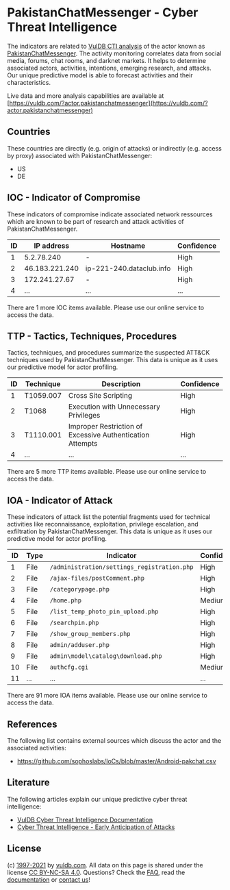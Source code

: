 # PakistanChatMessenger - Cyber Threat Intelligence

The indicators are related to [VulDB CTI analysis](https://vuldb.com/?doc.cti) of the actor known as [PakistanChatMessenger](https://vuldb.com/?actor.pakistanchatmessenger). The activity monitoring correlates data from social media, forums, chat rooms, and darknet markets. It helps to determine associated actors, activities, intentions, emerging research, and attacks. Our unique predictive model is able to forecast activities and their characteristics.

Live data and more analysis capabilities are available at [https://vuldb.com/?actor.pakistanchatmessenger](https://vuldb.com/?actor.pakistanchatmessenger)

## Countries

These countries are directly (e.g. origin of attacks) or indirectly (e.g. access by proxy) associated with PakistanChatMessenger:

* US
* DE

## IOC - Indicator of Compromise

These indicators of compromise indicate associated network ressources which are known to be part of research and attack activities of PakistanChatMessenger.

ID | IP address | Hostname | Confidence
-- | ---------- | -------- | ----------
1 | 5.2.78.240 | - | High
2 | 46.183.221.240 | ip-221-240.dataclub.info | High
3 | 172.241.27.67 | - | High
4 | ... | ... | ...

There are 1 more IOC items available. Please use our online service to access the data.

## TTP - Tactics, Techniques, Procedures

Tactics, techniques, and procedures summarize the suspected ATT&CK techniques used by PakistanChatMessenger. This data is unique as it uses our predictive model for actor profiling.

ID | Technique | Description | Confidence
-- | --------- | ----------- | ----------
1 | T1059.007 | Cross Site Scripting | High
2 | T1068 | Execution with Unnecessary Privileges | High
3 | T1110.001 | Improper Restriction of Excessive Authentication Attempts | High
4 | ... | ... | ...

There are 5 more TTP items available. Please use our online service to access the data.

## IOA - Indicator of Attack

These indicators of attack list the potential fragments used for technical activities like reconnaissance, exploitation, privilege escalation, and exfiltration by PakistanChatMessenger. This data is unique as it uses our predictive model for actor profiling.

ID | Type | Indicator | Confidence
-- | ---- | --------- | ----------
1 | File | `/administration/settings_registration.php` | High
2 | File | `/ajax-files/postComment.php` | High
3 | File | `/categorypage.php` | High
4 | File | `/home.php` | Medium
5 | File | `/list_temp_photo_pin_upload.php` | High
6 | File | `/searchpin.php` | High
7 | File | `/show_group_members.php` | High
8 | File | `admin/adduser.php` | High
9 | File | `admin\model\catalog\download.php` | High
10 | File | `authcfg.cgi` | Medium
11 | ... | ... | ...

There are 91 more IOA items available. Please use our online service to access the data.

## References

The following list contains external sources which discuss the actor and the associated activities:

* https://github.com/sophoslabs/IoCs/blob/master/Android-pakchat.csv

## Literature

The following articles explain our unique predictive cyber threat intelligence:

* [VulDB Cyber Threat Intelligence Documentation](https://vuldb.com/?doc.cti)
* [Cyber Threat Intelligence - Early Anticipation of Attacks](https://www.scip.ch/en/?labs.20201022)

## License

(c) [1997-2021](https://vuldb.com/?doc.changelog) by [vuldb.com](https://vuldb.com/?doc.about). All data on this page is shared under the license [CC BY-NC-SA 4.0](https://creativecommons.org/licenses/by-nc-sa/4.0/). Questions? Check the [FAQ](https://vuldb.com/?doc.faq), read the [documentation](https://vuldb.com/?doc) or [contact us](https://vuldb.com/?contact)!
